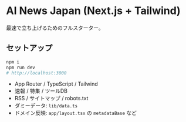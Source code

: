 # AI News Japan (Next.js + Tailwind)

最速で立ち上げるためのフルスターター。

## セットアップ

```bash
npm i
npm run dev
# http://localhost:3000
```

- App Router / TypeScript / Tailwind
- 速報 / 特集 / ツールDB
- RSS / サイトマップ / robots.txt
- ダミーデータ: `lib/data.ts`
- ドメイン反映: `app/layout.tsx` の `metadataBase` など
